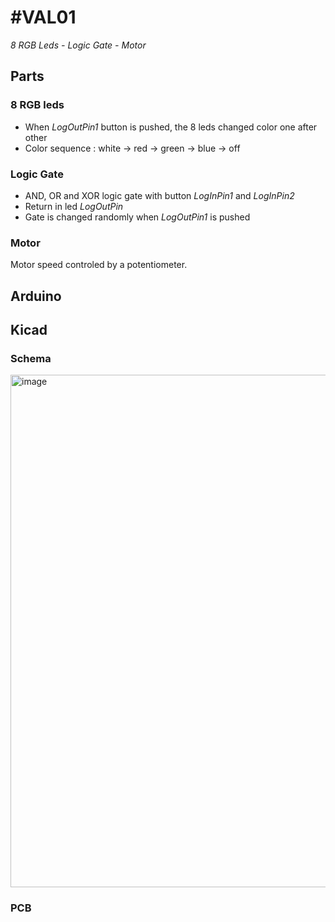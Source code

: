 # #VAL01
_8 RGB Leds - Logic Gate - Motor_

## Parts
### 8 RGB leds
* When _LogOutPin1_ button is pushed, the 8 leds changed color one after other
* Color sequence : white -> red -> green -> blue -> off
### Logic Gate
* AND, OR and XOR logic gate with button _LogInPin1_ and _LogInPin2_
* Return in led _LogOutPin_
* Gate is changed randomly when _LogOutPin1_ is pushed
### Motor
Motor speed controled by a potentiometer.

## Arduino

## Kicad
### Schema
<img width="820" alt="image" src="https://github.com/flisat/val01/assets/7060205/9f19f4cb-38de-4591-82cf-53569e6ce206">

### PCB

